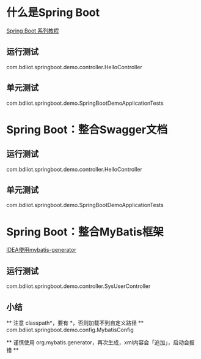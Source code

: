 # 什么是Spring Boot
[Spring Boot 系列教程](https://www.cnblogs.com/xifengxiaoma/p/11019240.html)
## 运行测试
com.bdiiot.springboot.demo.controller.HelloController
## 单元测试
com.bdiiot.springboot.demo.SpringBootDemoApplicationTests
# Spring Boot：整合Swagger文档
## 运行测试
com.bdiiot.springboot.demo.controller.HelloController
## 单元测试
com.bdiiot.springboot.demo.SpringBootDemoApplicationTests
# Spring Boot：整合MyBatis框架
[IDEA使用mybatis-generator](https://www.jianshu.com/p/b519e9ef605f)
## 运行测试
com.bdiiot.springboot.demo.controller.SysUserController
## 小结
** 注意 classpath*，要有 *，否则加载不到自定义路径 **  
com.bdiiot.springboot.demo.config.MybatisConfig

** 谨慎使用 org.mybatis.generator，再次生成，xml内容会「追加」，启动会报错 **

